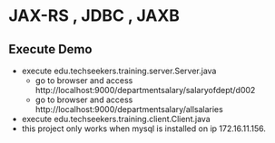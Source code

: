 # JAX-RS , JDBC ,  JAXB 

## Execute Demo

* execute edu.techseekers.training.server.Server.java
    * go to browser and access http://localhost:9000/departmentsalary/salaryofdept/d002
    * go to browser and access http://localhost:9000/departmentsalary/allsalaries
* execute edu.techseekers.training.client.Client.java
* this project only works when mysql is installed on ip 172.16.11.156.

